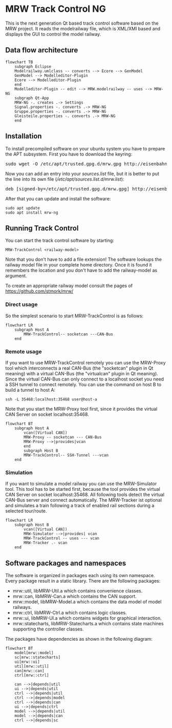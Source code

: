 # MRW Track Control NG
This is the next generation Qt based track control software based on the MRW
project. It reads the modelrailway file, which is XML/XMI based and displays
the GUI to control the model railway.

## Data flow architecture

```mermaid
flowchart TB
	subgraph Eclipse
	Modelrailway.umlclass -- converts --> Ecore --> GenModel
	GenModel --> Modelleditor-Plugin
	Ecore --> Modelleditor-Plugin
	end
	Modelleditor-Plugin -- edit --> MRW.modelrailway -- uses --> MRW-NG
	subgraph Qt-App
	MRW-NG -. creates .-> Settings
	Signal.properties -. converts .-> MRW-NG
	Gruppe.properties -. converts .-> MRW-NG
	Gleisteile.properties -. converts .-> MRW-NG
	end
```

## Installation

To install precompiled software on your ubuntu system you have to prepare
the APT subsystem. First you have to download the keyring:

<pre style="white-space: nowrap;">
sudo wget -O /etc/apt/trusted.gpg.d/mrw.gpg http://eisenbahnsteuerung.org/mrw.gpg
</pre>

Now you can add an entry into your *sources.list* file, but it is better to
put the line into its own file (*/etc/apt/sources.list.d/mrw.list*):

<pre style="white-space: nowrap;">
deb [signed-by=/etc/apt/trusted.gpg.d/mrw.gpg] http://eisenbahnsteuerung.org/apt/ mrw common firmware
</pre>

After that you can update and install the software:
```
sudo apt update
sudo apt install mrw-ng
```

## Running Track Control
You can start the track control software by starting:
```
MRW-TrackControl <railway-model>
```
Note that you don't have to add a file extension! The software lookups the
railway model file in your complete home directory. Once it is found it
remembers the location and you don't have to add the railway-model as
argument.

To create an appropriate railway model consult the pages of https://github.com/stmork/mrw/

### Direct usage

So the simplest scenario to start MRW-TrackControl is as follows:

```mermaid
flowchart LR
	subgraph Host A
		MRW-TrackControl-- socketcan ---CAN-Bus
	end
```

### Remote usage

If you want to use MRW-TrackControl remotely you can use the MRW-Proxy tool
which interconnects a real CAN-Bus (the "socketcan" plugin in Qt meaning)
with a virtual CAN-Bus (the "virtualcan" plugin in Qt meaning). Since the
virtual CAN-Bus can only connect to a localhost socket you need a SSH tunnel
to connect remotely. You can use the command on host B to build a tunnel to
host A:

```
ssh -L 35468:localhost:35468 user@host-a
```

Note that you start the MRW-Proxy tool first, since it provides the virtual
CAN Server on socket localhost:35468.

```mermaid
flowchart BT
	subgraph Host A
		vcan([Virtual CAN])
		MRW-Proxy -- socketcan --- CAN-Bus
		MRW-Proxy -->|provides|vcan
		end
		subgraph Host B
		MRW-TrackControl-- SSH-Tunnel ---vcan
	end
```

### Simulation

If you want to simulate a model railway you can use the MRW-Simulator tool.
This tool has to be started first, because the tool provides the virtual CAN
Server on socket localhost:35468. All following tools detect the virtual
CAN-Bus server and connect automatically. The MRW-Tracker ist optional and
simulates a train following a track of enabled rail sections during a
selected tour/route.

```mermaid
flowchart LR
	subgraph Host B
		vcan([Virtual CAN])
		MRW-Simulator -->|provides| vcan
		MRW-TrackControl -- uses --- vcan
		MRW-Tracker .- vcan
	end
```

## Software packages and namespaces

The software is organized in packages each using its own namespace. Every package result in a static library. There are the following packages:
* mrw::util, libMRW-Util.a which contains convenience classes.
* mrw::can, libMRW-Can.a which contains the CAN support.
* mrw::model, libMRW-Model.a which contains the data model of model railways.
* mrw::ctrl, libMRW-Ctrl.a which contains logic classes.
* mrw::ui, libMRW-UI.a which contains widgets for graphical interaction.
* mrw::statecharts, libMRW-Statecharts.a which contains state machines supporting the controller classes.

The packages have dependencies as shown in the following diagram:
```mermaid
flowchart BT
	model[mrw::model]
	sc[mrw::statecharts]
	ui[mrw::ui]
	util[mrw::util]
	can[mrw::can]
	ctrl[mrw::ctrl]

	can -->|depends|util
	ui -->|depends|util
	ctrl -->|depends|util
	ctrl -->|depends|model
	ctrl -->|depends|can
	ui -->|depends|ctrl
	model -->|depends|util
	model -->|depends|can
	ctrl -->|depends|sc
```
